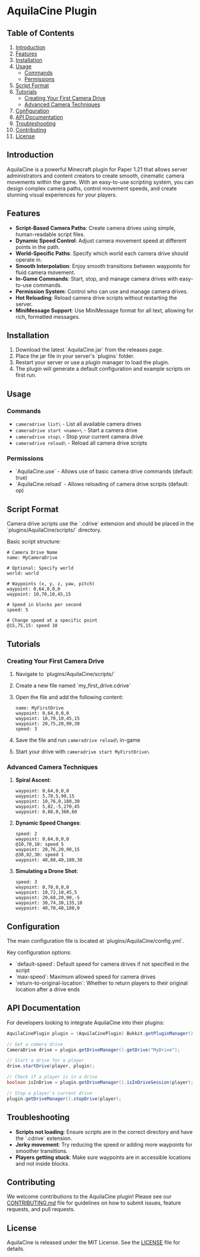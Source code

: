 # AquilaCine Plugin

## Table of Contents
1. [Introduction](#introduction)
2. [Features](#features)
3. [Installation](#installation)
4. [Usage](#usage)
    - [Commands](#commands)
    - [Permissions](#permissions)
5. [Script Format](#script-format)
6. [Tutorials](#tutorials)
    - [Creating Your First Camera Drive](#creating-your-first-camera-drive)
    - [Advanced Camera Techniques](#advanced-camera-techniques)
7. [Configuration](#configuration)
8. [API Documentation](#api-documentation)
9. [Troubleshooting](#troubleshooting)
10. [Contributing](#contributing)
11. [License](#license)

## Introduction

AquilaCine is a powerful Minecraft plugin for Paper 1.21 that allows server administrators and content creators to create smooth, cinematic camera movements within the game. With an easy-to-use scripting system, you can design complex camera paths, control movement speeds, and create stunning visual experiences for your players.

## Features

- **Script-Based Camera Paths**: Create camera drives using simple, human-readable script files.
- **Dynamic Speed Control**: Adjust camera movement speed at different points in the path.
- **World-Specific Paths**: Specify which world each camera drive should operate in.
- **Smooth Interpolation**: Enjoy smooth transitions between waypoints for fluid camera movement.
- **In-Game Commands**: Start, stop, and manage camera drives with easy-to-use commands.
- **Permission System**: Control who can use and manage camera drives.
- **Hot Reloading**: Reload camera drive scripts without restarting the server.
- **MiniMessage Support**: Use MiniMessage format for all text, allowing for rich, formatted messages.

## Installation

1. Download the latest \`AquilaCine.jar\` from the releases page.
2. Place the jar file in your server's \`plugins\` folder.
3. Restart your server or use a plugin manager to load the plugin.
4. The plugin will generate a default configuration and example scripts on first run.

## Usage

### Commands

- `cameradrive list\` - List all available camera drives
- `cameradrive start <name>\` - Start a camera drive
- `cameradrive stop\` - Stop your current camera drive
- `cameradrive reload\` - Reload all camera drive scripts

### Permissions

- \`AquilaCine.use\` - Allows use of basic camera drive commands (default: true)
- \`AquilaCine.reload\` - Allows reloading of camera drive scripts (default: op)

## Script Format

Camera drive scripts use the \`.cdrive\` extension and should be placed in the \`plugins/AquilaCine/scripts/\` directory.

Basic script structure:

```
# Camera Drive Name
name: MyCameraDrive

# Optional: Specify world
world: world

# Waypoints (x, y, z, yaw, pitch)
waypoint: 0,64,0,0,0
waypoint: 10,70,10,45,15

# Speed in blocks per second
speed: 5

# Change speed at a specific point
@15,75,15: speed 10
```

## Tutorials

### Creating Your First Camera Drive

1. Navigate to \`plugins/AquilaCine/scripts/\`
2. Create a new file named \`my_first_drive.cdrive\`
3. Open the file and add the following content:

   ```
   name: MyFirstDrive
   waypoint: 0,64,0,0,0
   waypoint: 10,70,10,45,15
   waypoint: 20,75,20,90,30
   speed: 3
   ```

4. Save the file and run `cameradrive reload\` in-game
5. Start your drive with `cameradrive start MyFirstDrive\`

### Advanced Camera Techniques

1. **Spiral Ascent**:
   ```
   waypoint: 0,64,0,0,0
   waypoint: 5,70,5,90,15
   waypoint: 10,76,0,180,30
   waypoint: 5,82,-5,270,45
   waypoint: 0,88,0,360,60
   ```

2. **Dynamic Speed Changes**:
   ```
   speed: 2
   waypoint: 0,64,0,0,0
   @10,70,10: speed 5
   waypoint: 20,76,20,90,15
   @30,82,30: speed 1
   waypoint: 40,88,40,180,30
   ```

3. **Simulating a Drone Shot**:
   ```
   speed: 3
   waypoint: 0,70,0,0,0
   waypoint: 10,72,10,45,5
   waypoint: 20,68,20,90,-5
   waypoint: 30,74,30,135,10
   waypoint: 40,70,40,180,0
   ```

## Configuration

The main configuration file is located at \`plugins/AquilaCine/config.yml\`.

Key configuration options:
- \`default-speed\`: Default speed for camera drives if not specified in the script
- \`max-speed\`: Maximum allowed speed for camera drives
- \`return-to-original-location\`: Whether to return players to their original location after a drive ends

## API Documentation

For developers looking to integrate AquilaCine into their plugins:

```java
AquilaCinePlugin plugin = (AquilaCinePlugin) Bukkit.getPluginManager().getPlugin("AquilaCine");

// Get a camera drive
CameraDrive drive = plugin.getDriveManager().getDrive("MyDrive");

// Start a drive for a player
drive.startDrive(player, plugin);

// Check if a player is in a drive
boolean isInDrive = plugin.getDriveManager().isInDriveSession(player);

// Stop a player's current drive
plugin.getDriveManager().stopDrive(player);
```

## Troubleshooting

- **Scripts not loading**: Ensure scripts are in the correct directory and have the \`.cdrive\` extension.
- **Jerky movement**: Try reducing the speed or adding more waypoints for smoother transitions.
- **Players getting stuck**: Make sure waypoints are in accessible locations and not inside blocks.

## Contributing

We welcome contributions to the AquilaCine plugin! Please see our [CONTRIBUTING.md](CONTRIBUTING.md) file for guidelines on how to submit issues, feature requests, and pull requests.

## License

AquilaCine is released under the MIT License. See the [LICENSE](LICENSE) file for details.

